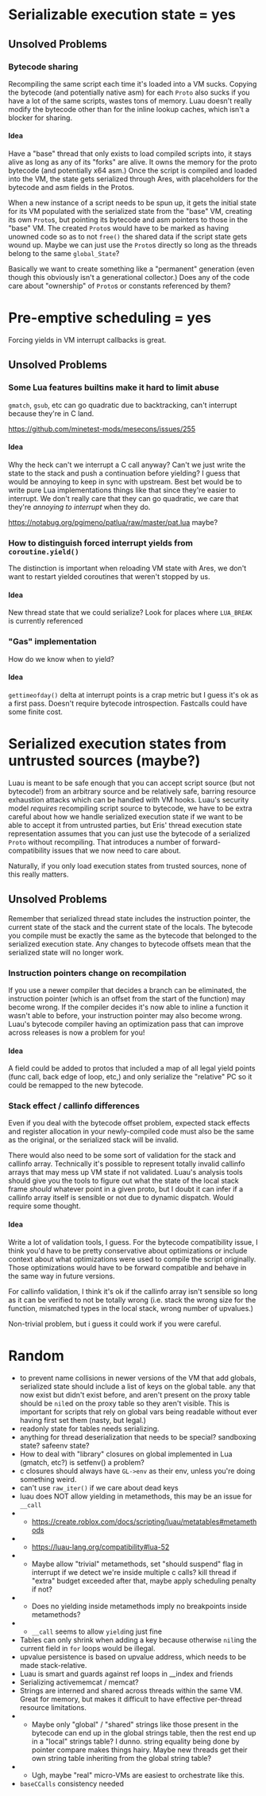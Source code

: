 # Serializable execution state = yes

## Unsolved Problems

### Bytecode sharing

Recompiling the same script each time it's loaded into a VM sucks. Copying the bytecode (and potentially native asm)
for each `Proto` also sucks if you have a lot of the same scripts, wastes tons of memory. Luau doesn't really modify
the bytecode other than for the inline lookup caches, which isn't a blocker for sharing.

#### Idea

Have a "base" thread that only exists to load compiled scripts into, it stays alive as long as any of its "forks"
are alive. It owns the memory for the proto bytecode (and potentially x64 asm.) Once the script is compiled and loaded
into the VM, the state gets serialized through Ares, with placeholders for the bytecode and asm fields in the Protos.

When a new instance of a script needs to be spun up, it gets the initial state for its VM populated with the serialized
state from the "base" VM, creating its own `Proto`s, but pointing its bytecode and asm pointers to those in the "base"
VM. The created `Proto`s would have to be marked as having unowned code so as to not `free()` the shared data if the
script state gets wound up. Maybe we can just use the `Proto`s directly so long as the threads belong to the same
`global_State`?

Basically we want to create something like a "permanent" generation (even though this obviously isn't a generational
collector.) Does any of the code care about "ownership" of `Proto`s or constants referenced by them?

# Pre-emptive scheduling = yes

Forcing yields in VM interrupt callbacks is great.

## Unsolved Problems

### Some Lua features builtins make it hard to limit abuse

`gmatch`, `gsub`, etc can go quadratic due to backtracking, can't interrupt because they're in C land.

https://github.com/minetest-mods/mesecons/issues/255

#### Idea

Why the heck can't we interrupt a C call anyway? Can't we just write the state to the stack and push a continuation
before yielding? I guess that would be annoying to keep in sync with upstream. Best bet would be to write pure Lua
implementations things like that since they're easier to interrupt. We don't really care that they can go quadratic,
we care that they're _annoying to interrupt_ when they do.

https://notabug.org/pgimeno/patlua/raw/master/pat.lua maybe?

### How to distinguish forced interrupt yields from `coroutine.yield()`

The distinction is important when reloading VM state with Ares, we don't want to restart yielded coroutines
that weren't stopped by us.

#### Idea

New thread state that we could serialize? Look for places where `LUA_BREAK` is currently referenced

### "Gas" implementation

How do we know when to yield?

#### Idea

`gettimeofday()` delta at interrupt points is a crap metric but I guess it's ok as a first pass. Doesn't require
bytecode introspection. Fastcalls could have some finite cost.


# Serialized execution states from untrusted sources (maybe?)

Luau is meant to be safe enough that you can accept script source (but not bytecode!) from an arbitrary source and
be relatively safe, barring resource exhaustion attacks which can be handled with VM hooks. Luau's security
model _requires_ recompiling script source to bytecode, we have to be extra careful about how we handle serialized
execution state if we want to be able to accept it from untrusted parties, but Eris' thread execution state
representation assumes that you can just use the bytecode of a serialized `Proto` without recompiling. That introduces
a number of forward-compatibility issues that we now need to care about.

Naturally, if you only load execution states from trusted sources, none of this really matters.

## Unsolved Problems

Remember that serialized thread state includes the instruction pointer, the current state of the stack and the
current state of the locals. The bytecode you compile must be exactly the same as the bytecode that belonged to the
serialized execution state. Any changes to bytecode offsets mean that the serialized state will no longer work.

### Instruction pointers change on recompilation

If you use a newer compiler that decides a branch can be eliminated, the instruction pointer (which is an offset from
the start of the function) may become wrong. If the compiler decides it's now able to inline a function it wasn't able
to before, your instruction pointer may also become wrong. Luau's bytecode compiler having an optimization pass that can
improve across releases is now a problem for you!

#### Idea

A field could be added to protos that included a map of all legal yield points (func call, back edge of
loop, etc,) and only serialize the "relative" PC so it could be remapped to the new bytecode.

### Stack effect / callinfo differences
Even if you deal with the bytecode offset problem, expected stack effects and register allocation in your
newly-compiled code must also be the same as the original, or the serialized stack will be invalid.

There would also need to be some sort of validation for the stack and callinfo array. Technically it's possible
to represent totally invalid callinfo arrays that may mess up VM state if not validated. Luau's analysis tools should
give you the tools to figure out what the state of the local stack frame _should_ whatever point in a given proto,
but I doubt it can infer if a callinfo array itself is sensible or not due to dynamic dispatch. Would require some
thought.

#### Idea

Write a lot of validation tools, I guess. For the bytecode compatibility issue, I think you'd have to be pretty
conservative about optimizations or include context about what optimizations were used to compile the script originally.
Those optimizations would have to be forward compatible and behave in the same way in future versions.

For callinfo validation, I think it's ok if the callinfo array isn't sensible so long as it can be verified to not
be totally wrong (i.e. stack the wrong size for the function, mismatched types in the local stack, wrong number of
upvalues.)

Non-trivial problem, but i guess it could work if you were careful.

# Random

* to prevent name collisions in newer versions of the VM that add globals, serialized state should include
  a list of keys on the global table. any that now exist but didn't exist before, and aren't present on the
  proxy table should be `nil`ed on the proxy table so they aren't visible. This is important for scripts that
  rely on global vars being readable without ever having first set them (nasty, but legal.)
* readonly state for tables needs serializing.
* anything for thread deserialization that needs to be special? sandboxing state? safeenv state?
* How to deal with "library" closures on global implemented in Lua (gmatch, etc?) is setfenv() a problem?
* c closures should always have `GL->env` as their env, unless you're doing something weird.
* can't use `raw_iter()` if we care about dead keys
* luau does NOT allow yielding in metamethods, this may be an issue for `__call`
* * https://create.roblox.com/docs/scripting/luau/metatables#metamethods
* * https://luau-lang.org/compatibility#lua-52
* * Maybe allow "trivial" metamethods, set "should suspend" flag in interrupt if we detect we're inside multiple
    c calls? kill thread if "extra" budget exceeded after that, maybe apply scheduling penalty if not?
* * Does no yielding inside metamethods imply no breakpoints inside metamethods?
* * `__call` seems to allow `yield`ing just fine
* Tables can only shrink when adding a key because otherwise `nil`ing the current field in `for` loops
  would be illegal.
* upvalue persistence is based on upvalue address, which needs to be made stack-relative.
* Luau is smart and guards against ref loops in __index and friends
* Serializing activememcat / memcat?
* Strings are interned and shared across threads within the same VM. Great for memory, but makes it difficult to
  have effective per-thread resource limitations.
* * Maybe only "global" / "shared" strings like those present in the bytecode can end up in the global strings table,
    then the rest end up in a "local" strings table? I dunno. string equality being done by pointer compare makes things
    hairy. Maybe new threads get their own string table inheriting from the global string table?
* * Ugh, maybe "real" micro-VMs are easiest to orchestrate like this.
* `baseCCalls` consistency needed
